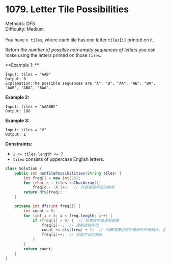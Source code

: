 # 1079. Letter Tile Possibilities  

  Methods: DFS </br> Difficulty: Medium </br> </br>You have `n`  `tiles`, where each tile has one letter `tiles[i]` printed on it.

Return *the number of possible non-empty sequences of letters* you can make using the letters printed on those `tiles`.

**Example 1: **

```plain text
Input: tiles = "AAB"
Output: 8
Explanation:The possible sequences are "A", "B", "AA", "AB", "BA", "AAB", "ABA", "BAA".

```

**Example 2:**

```plain text
Input: tiles = "AAABBC"
Output: 188

```

**Example 3:**

```plain text
Input: tiles = "V"
Output: 1

```

**Constraints:**

- `1 <= tiles.length <= 7`
- `tiles` consists of uppercase English letters.
```java
class Solution {
    public int numTilePossibilities(String tiles) {
        int freq[] = new int[26];
        for (char c : tiles.toCharArray())
            freq[c - 'A']++;  // 計算每個字母的頻率
        return dfs(freq);  
    }

    private int dfs(int freq[]) {
        int count = 0;
        for (int i = 0; i < freq.length; i++) {
            if (freq[i] > 0) {  // 如果該字母還有剩餘
                freq[i]--;  // 選擇這個字母
                count += dfs(freq) + 1;  // 計算選擇這個字母後的所有組合，並加 1 計算當前字母的組合
                freq[i]++;  // 恢復字母的頻率
            }
        }
        return count;
    }
}

```

